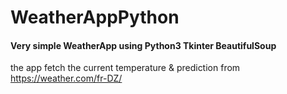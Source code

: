 # WeatherAppPython

#### Very simple WeatherApp using Python3 Tkinter BeautifulSoup 
the app fetch the current temperature & prediction from https://weather.com/fr-DZ/
